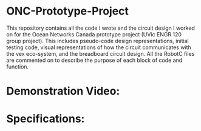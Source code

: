 # ONC-Prototype-Project
This repository contains all the code I wrote and the circuit design I worked on for the Ocean Networks Canada prototype project (UVic ENGR 120 group project). This includes pseudo-code design representations, initial testing code, visual representations of how the circuit communicates with the vex eco-system, and the breadboard circuit design. All the RobotC files are commented on to describe the purpose of each block of code and function.
# Demonstration Video: 
# Specifications: 
